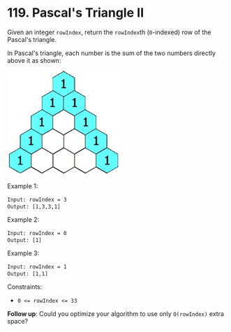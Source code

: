# 119. Pascal's Triangle II

Given an integer `rowIndex`, return the `rowIndex`th (`0`-indexed) row of the Pascal's triangle.

In Pascal's triangle, each number is the sum of the two numbers directly above it as shown:

![](task.png)

Example 1:

    Input: rowIndex = 3
    Output: [1,3,3,1]

Example 2:

    Input: rowIndex = 0
    Output: [1]

Example 3:

    Input: rowIndex = 1
    Output: [1,1]


Constraints:

- `0 <= rowIndex <= 33`

**Follow up**: Could you optimize your algorithm to use only `O(rowIndex)` extra space?